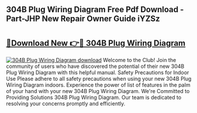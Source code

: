 ## 304B Plug Wiring Diagram Free Pdf Download - Part-JHP New Repair Owner Guide iYZSz

# <h2><a href="http://dfigoio.blite.top/?on=304B+Plug+Wiring+Diagram">🔗Download New 👉🔴 304B Plug Wiring Diagram</a></h2>

[![304B Plug Wiring Diagram download](https://i.imgur.com/lujVjoI.png)](http://dfigoio.blite.top/?on=304B+Plug+Wiring+Diagram)
Welcome to the Club! Join the community of users who have discovered the potential of their new 304B Plug Wiring Diagram with this helpful manual. Safety Precautions for Indoor Use Please adhere to all safety precautions when using your new 304B Plug Wiring Diagram indoors. Experience the power of list of features in the palm of your hand with your new 304B Plug Wiring Diagram. We're Committed to Providing Solutions 304B Plug Wiring Diagram. Our team is dedicated to resolving your concerns promptly and efficiently.
